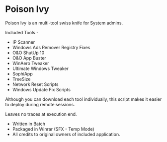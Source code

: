 # Poison Ivy

Poison Ivy is an multi-tool swiss knife for System admins.

Included Tools -

- IP Scanner
- Windows Ads Remover Registry Fixes
- O&O ShutUp 10
- O&O App Buster
- WinAero Tweaker
- Ultimate Windows Tweaker
- SophiApp
- TreeSize
- Network Reset Scripts
- Windows Update Fix Scripts

Although you can download each tool individually,
this script makes it easier to deploy during remote sessions.

Leaves no traces at execution end.

- Written in Batch
- Packaged in Winrar (SFX - Temp Mode)
- All credits to original owners of included application.
